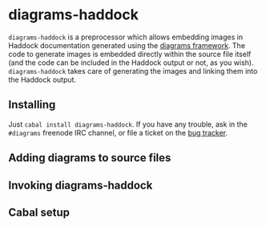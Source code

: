 # diagrams-haddock

`diagrams-haddock` is a preprocessor which allows embedding images in
Haddock documentation generated using the
[diagrams framework](http://projects.haskell.org/diagrams/).  The code
to generate images is embedded directly within the source file itself
(and the code can be included in the Haddock output or not, as you
wish).  `diagrams-haddock` takes care of generating the images and
linking them into the Haddock output.

## Installing

Just `cabal install diagrams-haddock`.  If you have any trouble, ask
in the `#diagrams` freenode IRC channel, or file a ticket on the
[bug tracker](http://github.com/diagrams/diagrams-haddock/issues).

## Adding diagrams to source files

## Invoking diagrams-haddock

## Cabal setup
